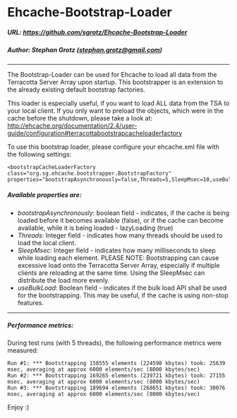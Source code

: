 # Ehcache-Bootstrap-Loader
##### URL: https://github.com/sgrotz/Ehcache-Bootstrap-Loader
##### Author: Stephan Grotz (stephan.grotz@gmail.com)


---


The Bootstrap-Loader can be used for Ehcache to load all data from the Terracotta Server Array upon startup. This bootstrapper is an extension to the already existing default bootstrap factories. 

This loader is especially useful, if you want to load ALL data from the TSA to your local client. If you only want to preload the objects, which were in the cache before the shutdown, please take a look at: http://ehcache.org/documentation/2.4/user-guide/configuration#terracottabootstrapcacheloaderfactory


To use this bootstrap loader, please configure your ehcache.xml file with the following settings:
```
<bootstrapCacheLoaderFactory class="org.sg.ehcache.bootstrapper.BootstrapFactory" properties="bootstrapAsynchronously=false,Threads=5,SleepMsec=10,useBulkLoad=true"/>
```

##### Available properties are:
* *bootstrapAsynchronously*: boolean field - indicates, if the cache is being loaded before it becomes available (false), or if the cache can become available, while it is being loaded - lazyLoading (true)
* *Threads*: Integer field - indicates how many threads should be used to load the local client.
* *SleepMsec*: Integer field - indicates how many milliseconds to sleep while loading each element. PLEASE NOTE: Bootstrapping can cause excessive load onto the Terracotta Server Array, especially if multiple clients are reloading at the same time. Using the SleepMsec can distribute the load more evenly.
* *useBulkLoad*: Boolean field - indicates if the bulk load API shall be used for the bootstrapping. This may be useful, if the cache is using non-stop features.


---

##### Performance metrics: 
During test runs (with 5 threads), the following performance metrics were measured:
```
Run #1: *** Bootstrapping 158555 elements (224598 kbytes) took: 25639 msec, averaging at approx 6000 elements/sec (8000 kbytes/sec)
Run #2: *** Bootstrapping 169265 elements (239721 kbytes) took: 27155 msec, averaging at approx 6000 elements/sec (8000 kbytes/sec)
Run #3: *** Bootstrapping 189694 elements (268651 kbytes) took: 30076 msec, averaging at approx 6000 elements/sec (8000 kbytes/sec)
```


Enjoy :)
